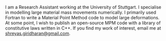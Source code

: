 I am a Research Assistant working at the University of Stuttgart. 
I specialise in modelling large material mass movements numerically. I primarily used Fortran to write a Material Point Method code to model large deformations. 
At some point, I wish to publish an open-source MPM code with a library of constitutive laws written in C++. 
If you find my work of interest, email me at shreyas.giridharan@gmail.com.
